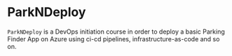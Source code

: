# ParkNDeploy
`ParkNDeploy` is a DevOps initiation course in order to deploy a basic Parking Finder App on Azure using ci-cd pipelines, infrastructure-as-code and so on.
